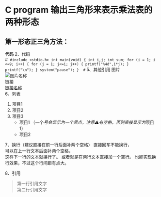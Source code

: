 C program 输出三角形来表示乘法表的两种形态
=========== 
第一形态正三角方法：
---------------
 __代码__ 
2、代码  
#```
#include <stdio.h>
int main(void)
{
int i,j;
int sum;
for (i = 1; i <=9; i++)
{
for (j = 1; j<=i; j++)
{
printf("%4d",i*j);
}
printf("\n");
}
system("pause");
} 
#``` 
5、其他引用
图片  
![图片名称](https://www.baidu.com/img/bd_logo1.png)  
链接  
[链接名称](https://www.baidu.com/)    
6、列表 
1. 项目1  
2. 项目2  
3. 项目3  
   * 项目1 （一个*号会显示为一个黑点，注意⚠️有空格，否则直接显示为*项目1） 
   * 项目2   
 
7、换行（建议直接在前一行后面补两个空格）
直接回车不能换行，  
可以在上一行文本后面补两个空格，  
这样下一行的文本就换行了。
或者就是在两行文本直接加一个空行。
也能实现换行效果，不过这个行间距有点大。  
 
8、引用
> 第一行引用文字  
> 第二行引用文字   

